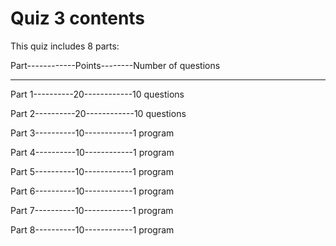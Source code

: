 # Quiz 3 contents

This quiz includes 8 parts:

Part------------Points--------Number of questions

------------------------------------------------------

Part 1----------20------------10 questions

Part 2----------20------------10 questions

Part 3----------10------------1 program

Part 4----------10------------1 program

Part 5----------10------------1 program

Part 6----------10------------1 program

Part 7----------10------------1 program

Part 8----------10------------1 program